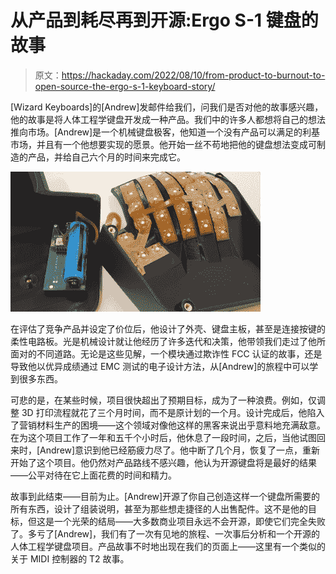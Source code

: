 # 从产品到耗尽再到开源:Ergo S-1 键盘的故事

> 原文：<https://hackaday.com/2022/08/10/from-product-to-burnout-to-open-source-the-ergo-s-1-keyboard-story/>

[Wizard Keyboards]的[Andrew]发邮件给我们，问我们是否对他的故事感兴趣，他的故事是将人体工程学键盘开发成一种产品。我们中的许多人都想将自己的想法推向市场。[Andrew]是一个机械键盘极客，他知道一个没有产品可以满足的利基市场，并且有一个他想要实现的愿景。他开始一丝不苟地把他的键盘想法变成可制造的产品，并给自己六个月的时间来完成它。

![ Internals of the keyboard, showing the lower half with the mainboard on the left, and upper half of the keyboard with an FPC connecting keyswitches together on the right](img/e11b8e3223f756a2685a3296a30b0478.png)

在评估了竞争产品并设定了价位后，他设计了外壳、键盘主板，甚至是连接按键的柔性电路板。光是机械设计就让他经历了许多迭代和决策，他带领我们走过了他所面对的不同道路。无论是这些见解，一个模块通过欺诈性 FCC 认证的故事，还是导致他以优异成绩通过 EMC 测试的电子设计方法，从[Andrew]的旅程中可以学到很多东西。

可悲的是，在某些时候，项目很快超出了预期目标，成为了一种浪费。例如，仅调整 3D 打印流程就花了三个月时间，而不是原计划的一个月。设计完成后，他陷入了营销材料生产的困境——这个领域对像他这样的黑客来说出乎意料地充满敌意。在为这个项目工作了一年和五千个小时后，他休息了一段时间，之后，当他试图回来时，[Andrew]意识到他已经筋疲力尽了。他中断了几个月，恢复了一点，重新开始了这个项目。他仍然对产品路线不感兴趣，他认为开源键盘将是最好的结果——公平对待在它上面花费的时间和精力。

故事到此结束——目前为止。[Andrew]开源了你自己创造这样一个键盘所需要的所有东西，设计了组装说明，甚至为那些想走捷径的人出售配件。这不是他的目标，但这是一个光荣的结局——大多数商业项目永远不会开源，即使它们完全失败了。多亏了[Andrew]，我们有了一次有见地的旅程、一次事后分析和一个开源的人体工程学键盘项目。产品故事不时地出现在我们的页面上——这里有一个类似的关于 MIDI 控制器的 T2 故事。